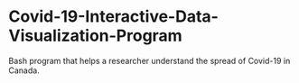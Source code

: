 # Covid-19-Interactive-Data-Visualization-Program
Bash program that helps a researcher understand the spread of Covid-19 in Canada.

